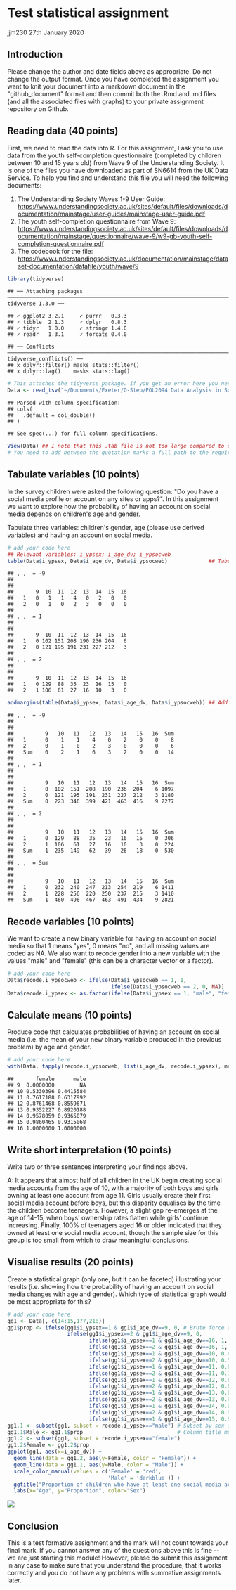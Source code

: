 Test statistical assignment
================
jjm230
27th January 2020

Introduction
------------

Please change the author and date fields above as appropriate. Do not change the output format. Once you have completed the assignment you want to knit your document into a markdown document in the "github\_document" format and then commit both the .Rmd and .md files (and all the associated files with graphs) to your private assignment repository on Github.

Reading data (40 points)
------------------------

First, we need to read the data into R. For this assignment, I ask you to use data from the youth self-completion questionnaire (completed by children between 10 and 15 years old) from Wave 9 of the Understanding Society. It is one of the files you have downloaded as part of SN6614 from the UK Data Service. To help you find and understand this file you will need the following documents:

1.  The Understanding Society Waves 1-9 User Guide: <https://www.understandingsociety.ac.uk/sites/default/files/downloads/documentation/mainstage/user-guides/mainstage-user-guide.pdf>
2.  The youth self-completion questionnaire from Wave 9: <https://www.understandingsociety.ac.uk/sites/default/files/downloads/documentation/mainstage/questionnaire/wave-9/w9-gb-youth-self-completion-questionnaire.pdf>
3.  The codebook for the file: <https://www.understandingsociety.ac.uk/documentation/mainstage/dataset-documentation/datafile/youth/wave/9>

``` r
library(tidyverse)
```

    ## ── Attaching packages ────────────────────────────────────────────────────────────────────────────────── tidyverse 1.3.0 ──

    ## ✓ ggplot2 3.2.1     ✓ purrr   0.3.3
    ## ✓ tibble  2.1.3     ✓ dplyr   0.8.3
    ## ✓ tidyr   1.0.0     ✓ stringr 1.4.0
    ## ✓ readr   1.3.1     ✓ forcats 0.4.0

    ## ── Conflicts ───────────────────────────────────────────────────────────────────────────────────── tidyverse_conflicts() ──
    ## x dplyr::filter() masks stats::filter()
    ## x dplyr::lag()    masks stats::lag()

``` r
# This attaches the tidyverse package. If you get an error here you need to install the package first. 
Data <- read_tsv("~/Documents/Exeter/Q-Step/POL2094 Data Analysis in Social Science III/Data III Project/Data III Project/data/UKDA-6614-tab/tab/ukhls_w9/i_youth.tab")
```

    ## Parsed with column specification:
    ## cols(
    ##   .default = col_double()
    ## )

    ## See spec(...) for full column specifications.

``` r
View(Data) ## I note that this .tab file is not too large compared to others within W9 and viewing the organisation of the file might be helpful in understanding certain aspects of the data.
# You need to add between the quotation marks a full path to the required file on your computer.
```

Tabulate variables (10 points)
------------------------------

In the survey children were asked the following question: "Do you have a social media profile or account on any sites or apps?". In this assignment we want to explore how the probability of having an account on social media depends on children's age and gender.

Tabulate three variables: children's gender, age (please use derived variables) and having an account on social media.

``` r
# add your code here
## Relevant variables: i_ypsex; i_age_dv; i_ypsocweb
table(Data$i_ypsex, Data$i_age_dv, Data$i_ypsocweb)             ## Tabulate the variables by ownership of social media account
```

    ## , ,  = -9
    ## 
    ##    
    ##       9  10  11  12  13  14  15  16
    ##   1   0   1   1   4   0   2   0   0
    ##   2   0   1   0   2   3   0   0   0
    ## 
    ## , ,  = 1
    ## 
    ##    
    ##       9  10  11  12  13  14  15  16
    ##   1   0 102 151 208 190 236 204   6
    ##   2   0 121 195 191 231 227 212   3
    ## 
    ## , ,  = 2
    ## 
    ##    
    ##       9  10  11  12  13  14  15  16
    ##   1   0 129  88  35  23  16  15   0
    ##   2   1 106  61  27  16  10   3   0

``` r
addmargins(table(Data$i_ypsex, Data$i_age_dv, Data$i_ypsocweb)) ## Add totals
```

    ## , ,  = -9
    ## 
    ##      
    ##          9   10   11   12   13   14   15   16  Sum
    ##   1      0    1    1    4    0    2    0    0    8
    ##   2      0    1    0    2    3    0    0    0    6
    ##   Sum    0    2    1    6    3    2    0    0   14
    ## 
    ## , ,  = 1
    ## 
    ##      
    ##          9   10   11   12   13   14   15   16  Sum
    ##   1      0  102  151  208  190  236  204    6 1097
    ##   2      0  121  195  191  231  227  212    3 1180
    ##   Sum    0  223  346  399  421  463  416    9 2277
    ## 
    ## , ,  = 2
    ## 
    ##      
    ##          9   10   11   12   13   14   15   16  Sum
    ##   1      0  129   88   35   23   16   15    0  306
    ##   2      1  106   61   27   16   10    3    0  224
    ##   Sum    1  235  149   62   39   26   18    0  530
    ## 
    ## , ,  = Sum
    ## 
    ##      
    ##          9   10   11   12   13   14   15   16  Sum
    ##   1      0  232  240  247  213  254  219    6 1411
    ##   2      1  228  256  220  250  237  215    3 1410
    ##   Sum    1  460  496  467  463  491  434    9 2821

Recode variables (10 points)
----------------------------

We want to create a new binary variable for having an account on social media so that 1 means "yes", 0 means "no", and all missing values are coded as NA. We also want to recode gender into a new variable with the values "male" and "female" (this can be a character vector or a factor).

``` r
# add your code here
Data$recode.i_ypsocweb <- ifelse(Data$i_ypsocweb == 1, 1,                     # Recode social media account ownership
                                 ifelse(Data$i_ypsocweb == 2, 0, NA))
Data$recode.i_ypsex <- as.factor(ifelse(Data$i_ypsex == 1, "male", "female")) # Recode sex
```

Calculate means (10 points)
---------------------------

Produce code that calculates probabilities of having an account on social media (i.e. the mean of your new binary variable produced in the previous problem) by age and gender.

``` r
# add your code here
with(Data, tapply(recode.i_ypsocweb, list(i_age_dv, recode.i_ypsex), mean, na.rm = TRUE))
```

    ##       female      male
    ## 9  0.0000000        NA
    ## 10 0.5330396 0.4415584
    ## 11 0.7617188 0.6317992
    ## 12 0.8761468 0.8559671
    ## 13 0.9352227 0.8920188
    ## 14 0.9578059 0.9365079
    ## 15 0.9860465 0.9315068
    ## 16 1.0000000 1.0000000

Write short interpretation (10 points)
--------------------------------------

Write two or three sentences interpreting your findings above.

A: It appears that almost half of all children in the UK begin creating social media accounts from the age of 10, with a majority of both boys and girls owning at least one account from age 11. Girls usually create their first social media account before boys, but this disparity equalises by the time the children become teenagers. However, a slight gap re-emerges at the age of 14-15, when boys' ownership rates flatten while girls' continue increasing. Finally, 100% of teenagers aged 16 or older indicated that they owned at least one social media account, though the sample size for this group is too small from which to draw meaningful conclusions.

Visualise results (20 points)
-----------------------------

Create a statistical graph (only one, but it can be faceted) illustrating your results (i.e. showing how the probability of having an account on social media changes with age and gender). Which type of statistical graph would be most appropriate for this?

``` r
# add your code here
gg1 <- Data[, c(14:15,177,218)]
gg1$prop <- ifelse(gg1$i_ypsex==1 & gg1$i_age_dv==9, 0, # Brute force assignment because I could not figure out a smarter, faster way to achieve the same result.
                   ifelse(gg1$i_ypsex==2 & gg1$i_age_dv==9, 0,
                          ifelse(gg1$i_ypsex==1 & gg1$i_age_dv==16, 1,
                          ifelse(gg1$i_ypsex==2 & gg1$i_age_dv==16, 1,
                          ifelse(gg1$i_ypsex==1 & gg1$i_age_dv==10, 0.4415584, 
                          ifelse(gg1$i_ypsex==2 & gg1$i_age_dv==10, 0.5330396,
                          ifelse(gg1$i_ypsex==1 & gg1$i_age_dv==11, 0.6317992,
                          ifelse(gg1$i_ypsex==2 & gg1$i_age_dv==11, 0.7617188,
                          ifelse(gg1$i_ypsex==1 & gg1$i_age_dv==12, 0.8559671,
                          ifelse(gg1$i_ypsex==2 & gg1$i_age_dv==12, 0.8761468,
                          ifelse(gg1$i_ypsex==1 & gg1$i_age_dv==13, 0.8920188, 
                          ifelse(gg1$i_ypsex==2 & gg1$i_age_dv==13, 0.9352227,
                          ifelse(gg1$i_ypsex==1 & gg1$i_age_dv==14, 0.9365079,
                          ifelse(gg1$i_ypsex==2 & gg1$i_age_dv==14, 0.9578059,
                          ifelse(gg1$i_ypsex==1 & gg1$i_age_dv==15, 0.9315068, 0.9860465))))))))))))))) 
gg1.1 <- subset(gg1, subset = recode.i_ypsex=="male") # Subset by sex in preparation for generating graph
gg1.1$Male <- gg1.1$prop                              # Column title must be the desired legend label for ggplot2
gg1.2 <- subset(gg1, subset = recode.i_ypsex=="female")
gg1.2$Female <- gg1.2$prop
ggplot(gg1, aes(x=i_age_dv)) +
  geom_line(data = gg1.2, aes(y=Female, color = "Female")) +
  geom_line(data = gg1.1, aes(y=Male, color = "Male")) +
  scale_color_manual(values = c('Female' = 'red',
                                'Male' = 'darkblue')) +
  ggtitle("Proportion of children who have at least one social media account, by age and sex") +
  labs(x="Age", y="Proportion", color="Sex")
```

![](testAssignment_files/figure-markdown_github/unnamed-chunk-5-1.png)

Conclusion
----------

This is a test formative assignment and the mark will not count towards your final mark. If you cannot answer any of the questions above this is fine -- we are just starting this module! However, please do submit this assignment in any case to make sure that you understand the procedure, that it works correctly and you do not have any problems with summative assignments later.
